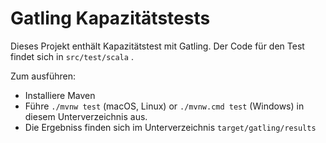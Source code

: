 Gatling Kapazitätstests
================

Dieses Projekt enthält Kapazitätstest mit Gatling. Der Code für den
Test findet sich in `src/test/scala` .

Zum ausführen:

- Installiere Maven
- Führe  `./mvnw test` (macOS, Linux) or `./mvnw.cmd test` (Windows) in diesem Unterverzeichnis aus.
- Die Ergebniss finden sich im Unterverzeichnis `target/gatling/results`
